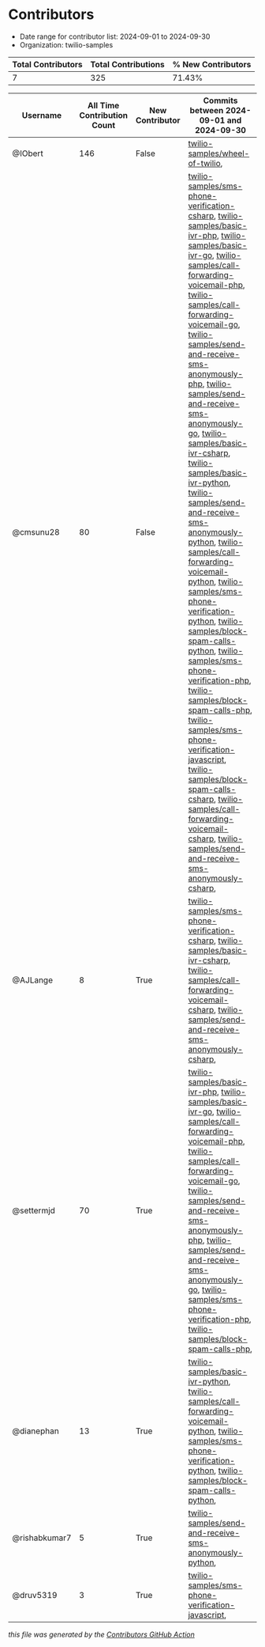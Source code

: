 # Contributors

- Date range for contributor list:  2024-09-01 to 2024-09-30
- Organization: twilio-samples

| Total Contributors | Total Contributions | % New Contributors |
| --- | --- | --- |
| 7 | 325 | 71.43% |

| Username | All Time Contribution Count | New Contributor | Commits between 2024-09-01 and 2024-09-30 |
| --- | --- | --- | --- |
| @IObert | 146 | False | [twilio-samples/wheel-of-twilio](https://github.com/twilio-samples/wheel-of-twilio/commits?author=IObert&since=2024-09-01&until=2024-09-30),  |
| @cmsunu28 | 80 | False | [twilio-samples/sms-phone-verification-csharp](https://github.com/twilio-samples/sms-phone-verification-csharp/commits?author=cmsunu28&since=2024-09-01&until=2024-09-30), [twilio-samples/basic-ivr-php](https://github.com/twilio-samples/basic-ivr-php/commits?author=cmsunu28&since=2024-09-01&until=2024-09-30), [twilio-samples/basic-ivr-go](https://github.com/twilio-samples/basic-ivr-go/commits?author=cmsunu28&since=2024-09-01&until=2024-09-30), [twilio-samples/call-forwarding-voicemail-php](https://github.com/twilio-samples/call-forwarding-voicemail-php/commits?author=cmsunu28&since=2024-09-01&until=2024-09-30), [twilio-samples/call-forwarding-voicemail-go](https://github.com/twilio-samples/call-forwarding-voicemail-go/commits?author=cmsunu28&since=2024-09-01&until=2024-09-30), [twilio-samples/send-and-receive-sms-anonymously-php](https://github.com/twilio-samples/send-and-receive-sms-anonymously-php/commits?author=cmsunu28&since=2024-09-01&until=2024-09-30), [twilio-samples/send-and-receive-sms-anonymously-go](https://github.com/twilio-samples/send-and-receive-sms-anonymously-go/commits?author=cmsunu28&since=2024-09-01&until=2024-09-30), [twilio-samples/basic-ivr-csharp](https://github.com/twilio-samples/basic-ivr-csharp/commits?author=cmsunu28&since=2024-09-01&until=2024-09-30), [twilio-samples/basic-ivr-python](https://github.com/twilio-samples/basic-ivr-python/commits?author=cmsunu28&since=2024-09-01&until=2024-09-30), [twilio-samples/send-and-receive-sms-anonymously-python](https://github.com/twilio-samples/send-and-receive-sms-anonymously-python/commits?author=cmsunu28&since=2024-09-01&until=2024-09-30), [twilio-samples/call-forwarding-voicemail-python](https://github.com/twilio-samples/call-forwarding-voicemail-python/commits?author=cmsunu28&since=2024-09-01&until=2024-09-30), [twilio-samples/sms-phone-verification-python](https://github.com/twilio-samples/sms-phone-verification-python/commits?author=cmsunu28&since=2024-09-01&until=2024-09-30), [twilio-samples/block-spam-calls-python](https://github.com/twilio-samples/block-spam-calls-python/commits?author=cmsunu28&since=2024-09-01&until=2024-09-30), [twilio-samples/sms-phone-verification-php](https://github.com/twilio-samples/sms-phone-verification-php/commits?author=cmsunu28&since=2024-09-01&until=2024-09-30), [twilio-samples/block-spam-calls-php](https://github.com/twilio-samples/block-spam-calls-php/commits?author=cmsunu28&since=2024-09-01&until=2024-09-30), [twilio-samples/sms-phone-verification-javascript](https://github.com/twilio-samples/sms-phone-verification-javascript/commits?author=cmsunu28&since=2024-09-01&until=2024-09-30), [twilio-samples/block-spam-calls-csharp](https://github.com/twilio-samples/block-spam-calls-csharp/commits?author=cmsunu28&since=2024-09-01&until=2024-09-30), [twilio-samples/call-forwarding-voicemail-csharp](https://github.com/twilio-samples/call-forwarding-voicemail-csharp/commits?author=cmsunu28&since=2024-09-01&until=2024-09-30), [twilio-samples/send-and-receive-sms-anonymously-csharp](https://github.com/twilio-samples/send-and-receive-sms-anonymously-csharp/commits?author=cmsunu28&since=2024-09-01&until=2024-09-30),  |
| @AJLange | 8 | True | [twilio-samples/sms-phone-verification-csharp](https://github.com/twilio-samples/sms-phone-verification-csharp/commits?author=AJLange&since=2024-09-01&until=2024-09-30), [twilio-samples/basic-ivr-csharp](https://github.com/twilio-samples/basic-ivr-csharp/commits?author=AJLange&since=2024-09-01&until=2024-09-30), [twilio-samples/call-forwarding-voicemail-csharp](https://github.com/twilio-samples/call-forwarding-voicemail-csharp/commits?author=AJLange&since=2024-09-01&until=2024-09-30), [twilio-samples/send-and-receive-sms-anonymously-csharp](https://github.com/twilio-samples/send-and-receive-sms-anonymously-csharp/commits?author=AJLange&since=2024-09-01&until=2024-09-30),  |
| @settermjd | 70 | True | [twilio-samples/basic-ivr-php](https://github.com/twilio-samples/basic-ivr-php/commits?author=settermjd&since=2024-09-01&until=2024-09-30), [twilio-samples/basic-ivr-go](https://github.com/twilio-samples/basic-ivr-go/commits?author=settermjd&since=2024-09-01&until=2024-09-30), [twilio-samples/call-forwarding-voicemail-php](https://github.com/twilio-samples/call-forwarding-voicemail-php/commits?author=settermjd&since=2024-09-01&until=2024-09-30), [twilio-samples/call-forwarding-voicemail-go](https://github.com/twilio-samples/call-forwarding-voicemail-go/commits?author=settermjd&since=2024-09-01&until=2024-09-30), [twilio-samples/send-and-receive-sms-anonymously-php](https://github.com/twilio-samples/send-and-receive-sms-anonymously-php/commits?author=settermjd&since=2024-09-01&until=2024-09-30), [twilio-samples/send-and-receive-sms-anonymously-go](https://github.com/twilio-samples/send-and-receive-sms-anonymously-go/commits?author=settermjd&since=2024-09-01&until=2024-09-30), [twilio-samples/sms-phone-verification-php](https://github.com/twilio-samples/sms-phone-verification-php/commits?author=settermjd&since=2024-09-01&until=2024-09-30), [twilio-samples/block-spam-calls-php](https://github.com/twilio-samples/block-spam-calls-php/commits?author=settermjd&since=2024-09-01&until=2024-09-30),  |
| @dianephan | 13 | True | [twilio-samples/basic-ivr-python](https://github.com/twilio-samples/basic-ivr-python/commits?author=dianephan&since=2024-09-01&until=2024-09-30), [twilio-samples/call-forwarding-voicemail-python](https://github.com/twilio-samples/call-forwarding-voicemail-python/commits?author=dianephan&since=2024-09-01&until=2024-09-30), [twilio-samples/sms-phone-verification-python](https://github.com/twilio-samples/sms-phone-verification-python/commits?author=dianephan&since=2024-09-01&until=2024-09-30), [twilio-samples/block-spam-calls-python](https://github.com/twilio-samples/block-spam-calls-python/commits?author=dianephan&since=2024-09-01&until=2024-09-30),  |
| @rishabkumar7 | 5 | True | [twilio-samples/send-and-receive-sms-anonymously-python](https://github.com/twilio-samples/send-and-receive-sms-anonymously-python/commits?author=rishabkumar7&since=2024-09-01&until=2024-09-30),  |
| @druv5319 | 3 | True | [twilio-samples/sms-phone-verification-javascript](https://github.com/twilio-samples/sms-phone-verification-javascript/commits?author=druv5319&since=2024-09-01&until=2024-09-30),  |

 _this file was generated by the [Contributors GitHub Action](https://github.com/github/contributors)_
